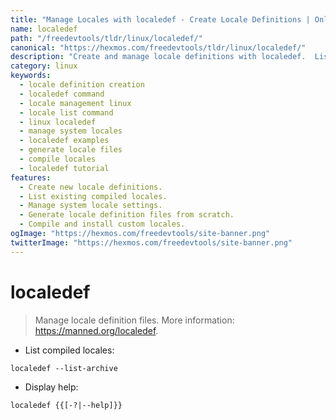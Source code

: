 ```yaml
---
title: "Manage Locales with localedef - Create Locale Definitions | Online Free DevTools by Hexmos"
name: localedef
path: "/freedevtools/tldr/linux/localedef/"
canonical: "https://hexmos.com/freedevtools/tldr/linux/localedef/"
description: "Create and manage locale definitions with localedef.  List compiled locales and generate new ones easily. Free online tool, no registration required."
category: linux
keywords:
  - locale definition creation
  - localedef command
  - locale management linux
  - locale list command
  - linux localedef
  - manage system locales
  - localedef examples
  - generate locale files
  - compile locales
  - localedef tutorial
features:
  - Create new locale definitions.
  - List existing compiled locales.
  - Manage system locale settings.
  - Generate locale definition files from scratch.
  - Compile and install custom locales.
ogImage: "https://hexmos.com/freedevtools/site-banner.png"
twitterImage: "https://hexmos.com/freedevtools/site-banner.png"
---
```


# localedef

> Manage locale definition files.
> More information: <https://manned.org/localedef>.

- List compiled locales:

`localedef --list-archive`

- Display help:

`localedef {{[-?|--help]}}`
